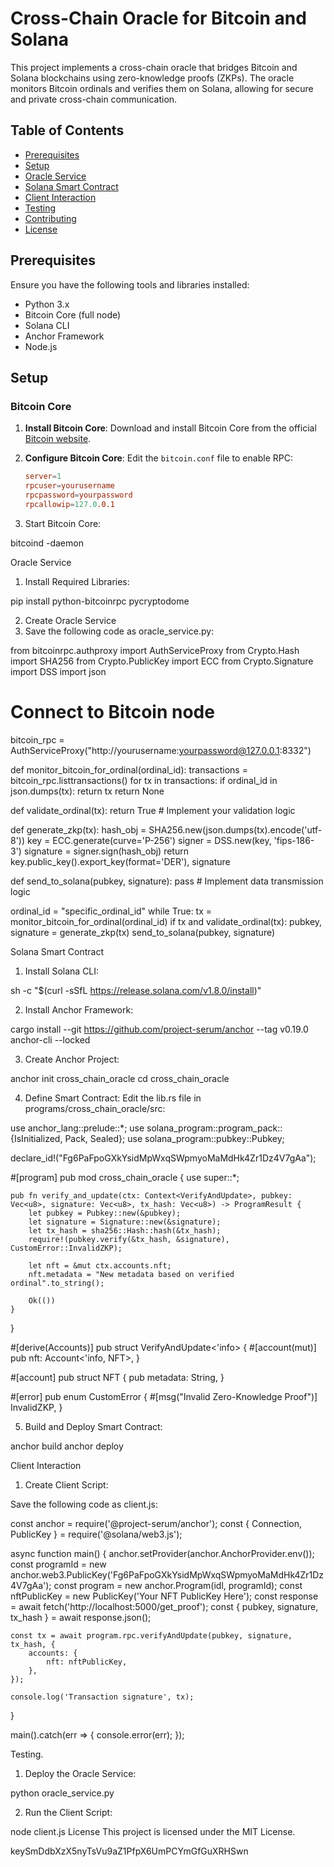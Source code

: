 # Cross-Chain Oracle for Bitcoin and Solana

This project implements a cross-chain oracle that bridges Bitcoin and Solana blockchains using zero-knowledge proofs (ZKPs). The oracle monitors Bitcoin ordinals and verifies them on Solana, allowing for secure and private cross-chain communication.

## Table of Contents

- [Prerequisites](#prerequisites)
- [Setup](#setup)
- [Oracle Service](#oracle-service)
- [Solana Smart Contract](#solana-smart-contract)
- [Client Interaction](#client-interaction)
- [Testing](#testing)
- [Contributing](#contributing)
- [License](#license)

## Prerequisites

Ensure you have the following tools and libraries installed:

- Python 3.x
- Bitcoin Core (full node)
- Solana CLI
- Anchor Framework
- Node.js

## Setup

### Bitcoin Core

1. **Install Bitcoin Core**:
   Download and install Bitcoin Core from the official [Bitcoin website](https://bitcoin.org/en/download).

2. **Configure Bitcoin Core**:
   Edit the `bitcoin.conf` file to enable RPC:
   ```conf
   server=1
   rpcuser=yourusername
   rpcpassword=yourpassword
   rpcallowip=127.0.0.1
3. Start Bitcoin Core:

bitcoind -daemon

Oracle Service

1. Install Required Libraries:

pip install python-bitcoinrpc pycryptodome

2. Create Oracle Service
3. Save the following code as oracle_service.py:

from bitcoinrpc.authproxy import AuthServiceProxy
from Crypto.Hash import SHA256
from Crypto.PublicKey import ECC
from Crypto.Signature import DSS
import json

# Connect to Bitcoin node
bitcoin_rpc = AuthServiceProxy("http://yourusername:yourpassword@127.0.0.1:8332")

def monitor_bitcoin_for_ordinal(ordinal_id):
    transactions = bitcoin_rpc.listtransactions()
    for tx in transactions:
        if ordinal_id in json.dumps(tx):
            return tx
    return None

def validate_ordinal(tx):
    return True  # Implement your validation logic

def generate_zkp(tx):
    hash_obj = SHA256.new(json.dumps(tx).encode('utf-8'))
    key = ECC.generate(curve='P-256')
    signer = DSS.new(key, 'fips-186-3')
    signature = signer.sign(hash_obj)
    return key.public_key().export_key(format='DER'), signature

def send_to_solana(pubkey, signature):
    pass  # Implement data transmission logic

ordinal_id = "specific_ordinal_id"
while True:
    tx = monitor_bitcoin_for_ordinal(ordinal_id)
    if tx and validate_ordinal(tx):
        pubkey, signature = generate_zkp(tx)
        send_to_solana(pubkey, signature)


Solana Smart Contract

1. Install Solana CLI:

sh -c "$(curl -sSfL https://release.solana.com/v1.8.0/install)"

2. Install Anchor Framework:

cargo install --git https://github.com/project-serum/anchor --tag v0.19.0 anchor-cli --locked

3. Create Anchor Project:

anchor init cross_chain_oracle
cd cross_chain_oracle

4. Define Smart Contract:
Edit the lib.rs file in programs/cross_chain_oracle/src:

use anchor_lang::prelude::*;
use solana_program::program_pack::{IsInitialized, Pack, Sealed};
use solana_program::pubkey::Pubkey;

declare_id!("Fg6PaFpoGXkYsidMpWxqSWpmyoMaMdHk4Zr1Dz4V7gAa");

#[program]
pub mod cross_chain_oracle {
    use super::*;

    pub fn verify_and_update(ctx: Context<VerifyAndUpdate>, pubkey: Vec<u8>, signature: Vec<u8>, tx_hash: Vec<u8>) -> ProgramResult {
        let pubkey = Pubkey::new(&pubkey);
        let signature = Signature::new(&signature);
        let tx_hash = sha256::Hash::hash(&tx_hash);
        require!(pubkey.verify(&tx_hash, &signature), CustomError::InvalidZKP);

        let nft = &mut ctx.accounts.nft;
        nft.metadata = "New metadata based on verified ordinal".to_string();

        Ok(())
    }
}

#[derive(Accounts)]
pub struct VerifyAndUpdate<'info> {
    #[account(mut)]
    pub nft: Account<'info, NFT>,
}

#[account]
pub struct NFT {
    pub metadata: String,
}

#[error]
pub enum CustomError {
    #[msg("Invalid Zero-Knowledge Proof")]
    InvalidZKP,
}


5. Build and Deploy Smart Contract:

anchor build
anchor deploy


Client Interaction

1. Create Client Script:
   
Save the following code as client.js:

const anchor = require('@project-serum/anchor');
const { Connection, PublicKey } = require('@solana/web3.js');

async function main() {
    anchor.setProvider(anchor.AnchorProvider.env());
    const programId = new anchor.web3.PublicKey('Fg6PaFpoGXkYsidMpWxqSWpmyoMaMdHk4Zr1Dz4V7gAa');
    const program = new anchor.Program(idl, programId);
    const nftPublicKey = new PublicKey('Your NFT PublicKey Here');
    const response = await fetch('http://localhost:5000/get_proof');
    const { pubkey, signature, tx_hash } = await response.json();

    const tx = await program.rpc.verifyAndUpdate(pubkey, signature, tx_hash, {
        accounts: {
            nft: nftPublicKey,
        },
    });

    console.log('Transaction signature', tx);
}

main().catch(err => {
    console.error(err);
});

Testing.

1. Deploy the Oracle Service:

python oracle_service.py

2. Run the Client Script:

node client.js
License
This project is licensed under the MIT License.



keySmDdbXzX5nyTsVu9aZ1PfpX6UmPCYmGfGuXRHSwn
